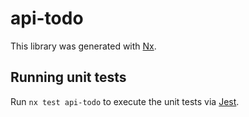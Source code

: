 # api-todo

This library was generated with [Nx](https://nx.dev).

## Running unit tests

Run `nx test api-todo` to execute the unit tests via [Jest](https://jestjs.io).
